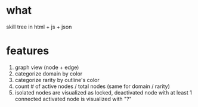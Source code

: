 # what

skill tree in html + js + json


# features

1. graph view (node + edge)
2. categorize domain by color
3. categorize rarity by outline's color
4. count # of active nodes / total nodes (same for domain / rarity)
5. isolated nodes are visualized as locked, deactivated node with at least 1 connected activated node is visualized with "?"
